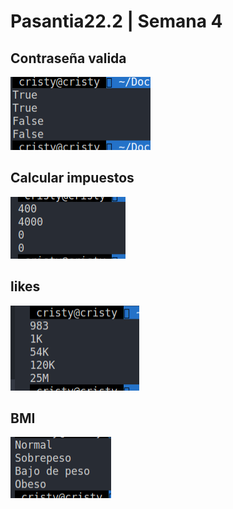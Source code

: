 # Pasantia22.2 | Semana 4

## Contraseña valida


![img](../assets/contrasenaValida.png)

## Calcular impuestos


![img](../assets/calcularImpuestos.png)

## likes


![img](../assets/likes.png)

## BMI


![img](../assets/bmi.png)
